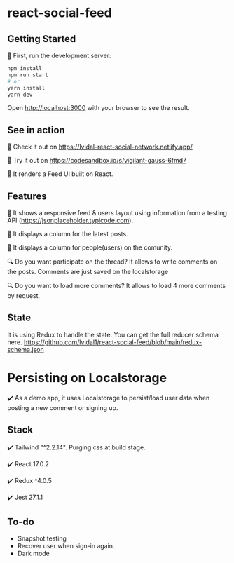 # react-social-feed

## Getting Started

:lion: First, run the development server:

```bash
npm install
npm run start
# or
yarn install
yarn dev
```

Open [http://localhost:3000](http://localhost:3000) with your browser to see the result.

## See in action

:rocket: Check it out on https://lvidal-react-social-network.netlify.app/

:rocket: Try it out on https://codesandbox.io/s/vigilant-gauss-6fmd7

:round_pushpin: It renders a Feed UI built on React.

## Features

:newspaper: It shows a responsive feed & users layout using information from a testing API (https://jsonplaceholder.typicode.com).

:ticket: It displays a column for the latest posts.

:ticket: It displays a column for people(users) on the comunity.

:mag: Do you want participate on the thread? It allows to write comments on the posts. Comments are just saved on the localstorage

:mag: Do you want to load more comments? It allows to load 4 more comments by request.

## State

It is using Redux to handle the state. You can get the full reducer schema here. https://github.com/lvidal1/react-social-feed/blob/main/redux-schema.json

# Persisting on Localstorage

:heavy_check_mark: As a demo app, it uses Localstorage to persist/load user data when posting a new comment or signing up.

## Stack

:heavy_check_mark: Tailwind "^2.2.14". Purging css at build stage.

:heavy_check_mark: React 17.0.2

:heavy_check_mark: Redux ^4.0.5

:heavy_check_mark: Jest 27.1.1

## To-do

- Snapshot testing
- Recover user when sign-in again.
- Dark mode
